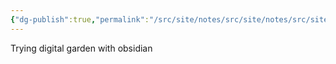 ```yaml
---
{"dg-publish":true,"permalink":"/src/site/notes/src/site/notes/src/site/notes/src/site/notes/my-home/","tags":["gardenEntry"]}
---
```






Trying digital garden with obsidian